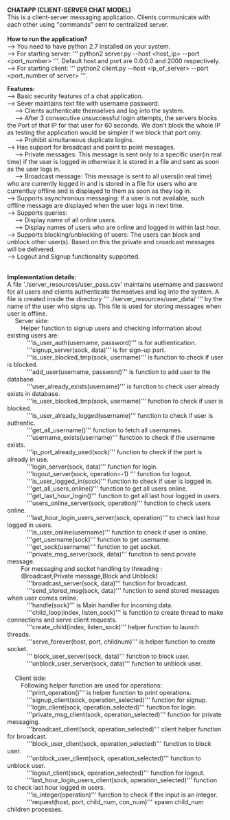 <b>CHATAPP (CLIENT-SERVER CHAT MODEL)</b><br/>
This is a client-server messaging application. Clients communicate with each other using "commands" sent to centralized server.<br/><br/>
<b>How to run the application?</b><br/>
--> You need to have python 2.7 installed on your system.<br/>
--> For starting server: ''' python2 server.py --host <host_ip> --port <port_number> '''. Default host and port are 0.0.0.0 and 2000 respectively.<br/>
--> For starting client: ''' python2 client.py --host <ip_of_server> --port <port_number of server> '''.<br/> 

<b>Features:</b><br/>
--> Basic security features of a chat application.<br/>
--> Sever maintains text file with username password.<br/>&emsp;
	--> Clients authenticate themselves and log into the system.<br/>&emsp;
	--> After 3 consecutive unsuccessful login attempts, the servers blocks the Port of that IP for that user for 60 seconds. We don't block the whole IP as testing the application would be simpler if we block that port only.<br/>&emsp;
	--> Prohibit simultaneous duplicate logins.<br/>
--> Has support for broadcast and point to point messages.<br/>&emsp;
	--> Private messages: This message is sent only to a specific user(in real time) if the user is logged in otherwise it is stored in a file and sent as soon as the user logs in.<br/>&emsp;
	--> Broadcast message: This message is sent to all users(in real time) who are currently logged in and is stored in a file for users who are currentluy offline and is displayed to them as soon as they log in.<br/>
--> Supports asynchronous messaging: If a user is not available, such offline message are displayed when the user logs in next time.<br/>
--> Supports queries:<br/>&emsp;
	--> Display name of all online users.<br/>&emsp;
	--> Display names of users who are online and logged in within last hour.<br/>
--> Supports blocking/unblocking of users: The users can block and unblock other user(s). Based on this the private and croadcast messages will be delivered.<br/>
--> Logout and Signup functionality supported.<br/><br/>

<b>Implementation details:</b><br/>
A file './server_resources/user_pass.csv' maintains username and password for all users and clients authenticate themselves and log into the system. A file is created inside the directory ''' ./server_resources/user_data/ ''' by the name of the user who signs up. This file is used for storing messages when user is offline.<br/>&emsp;
	Server side:<br/>&emsp;&emsp;
		Helper function to signup users and checking information about existing users are:<br/>&emsp;&emsp;&emsp;
			'''is_user_auth(username, password)''' is for authentication.<br/>&emsp;&emsp;&emsp;
			'''signup_server(sock, data)''' is for sign-up part.<br/>&emsp;&emsp;&emsp;
			'''is_user_blocked_tmp(sock, username)''' is function to check if user is blocked.<br/>&emsp;&emsp;&emsp;
			'''add_user(username, password)''' is  function to add user to the database.<br/>&emsp;&emsp;&emsp;
			'''user_already_exists(username)''' is function to check user already exists in database.<br/>&emsp;&emsp;&emsp;
			'''is_user_blocked_tmp(sock, username)'''  function to check if user is blocked.<br/>&emsp;&emsp;&emsp;
			'''is_user_already_logged(username)''' function to check if user is authentic.<br/>&emsp;&emsp;&emsp;
			'''get_all_username()''' function to fetch all usernames.<br/>&emsp;&emsp;&emsp;
			'''username_exists(username)''' function to check if the username exists.<br/>&emsp;&emsp;&emsp;
			'''ip_port_already_used(sock)''' function to check if the port is already in use.<br/>&emsp;&emsp;&emsp;
			'''login_server(sock, data)''' function for login.<br/>&emsp;&emsp;&emsp;
			'''logout_server(sock, operation=-1) ''' function for logout.<br/>&emsp;&emsp;&emsp;
			'''is_user_logged_in(sock)''' function to check if user is logged in.<br/>&emsp;&emsp;&emsp;
			'''get_all_users_online()''' function to get all users online.<br/>&emsp;&emsp;&emsp;
			'''get_last_hour_login()'''  function to get all last hour logged in users.<br/>&emsp;&emsp;&emsp;
			'''users_online_server(sock, operation)''' function to check users online.<br/>&emsp;&emsp;&emsp;
			'''last_hour_login_users_server(sock, operation)''' to check last hour logged in users.<br/>&emsp;&emsp;&emsp;
			'''is_user_online(username)''' function to check if user is online.<br/>&emsp;&emsp;&emsp;
			'''get_username(sock)'''  function to get username.<br/>&emsp;&emsp;&emsp;
			'''get_sock(username)'''  function to get socket.<br/>&emsp;&emsp;&emsp;
			'''private_msg_server(sock, data)'''  function to send private message.<br/>&emsp;&emsp;
		For messaging and socket handling by threading :<br/>&emsp;&emsp;
		(Broadcast,Private message,Block and Unblock)<br/>&emsp;&emsp;&emsp;
			'''broadcast_server(sock, data)''' function for broadcast.<br/>&emsp;&emsp;&emsp;
			'''send_stored_msg(sock, data)''' function to send stored messages when user comes online.<br/>&emsp;&emsp;&emsp;
			'''handle(sock)''' is Main handler for incoming data.<br/>&emsp;&emsp;&emsp;
			'''child_loop(index, listen_sock)''' is function to create thread to make connections and serve client requests.<br/>&emsp;&emsp;&emsp;
			'''create_child(index, listen_sock)''' helper function to launch threads.<br/>&emsp;&emsp;&emsp;
			'''serve_forever(host, port, childnum)''' is helper function to create socket.<br/>&emsp;&emsp;&emsp;
			''' block_user_server(sock, data)'''  function to block user.<br/>&emsp;&emsp;&emsp;
			'''unblock_user_server(sock, data)''' function to unblock user.<br/><br/>&emsp;
	Client side:<br/>&emsp;&emsp;
		Following helper function are used for operations:<br/>&emsp;&emsp;&emsp;
			'''print_operation()''' is  helper function to print operations.<br/>&emsp;&emsp;&emsp;
			'''signup_client(sock, operation_selected)''' function for signup.<br/>&emsp;&emsp;&emsp;
			'''login_client(sock, operation_selected)''' function for login.<br/>&emsp;&emsp;&emsp;
			'''private_msg_client(sock, operation_selected)''' function for private messaging.<br/>&emsp;&emsp;&emsp;
			'''broadcast_client(sock, operation_selected)''' client helper function for broadcast.<br/>&emsp;&emsp;&emsp;
			'''block_user_client(sock, operation_selected)''' function to block user.<br/>&emsp;&emsp;&emsp;
			'''unblock_user_client(sock, operation_selected)''' function to unblock user.<br/>&emsp;&emsp;&emsp;
			'''logout_client(sock, operation_selected)''' function for logout.<br/>&emsp;&emsp;&emsp;
			'''last_hour_login_users_client(sock, operation_selected)''' function to check last hour logged in users.<br/>&emsp;&emsp;&emsp;
			'''is_integer(operation)''' function to check if the input is an integer.<br/>&emsp;&emsp;&emsp;
			'''request(host, port, child_num, con_num)''' spawn child_num children processes.<br/>&emsp;&emsp;&emsp;

